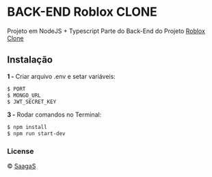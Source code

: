 # BACK-END Roblox CLONE

Projeto em NodeJS + Typescript
Parte do Back-End do Projeto [Roblox Clone](https://github.com/SaagaS0/reactjs-Roblox-CLONE/)

## Instalação
**1 -** Criar arquivo .env e setar variáveis:
```sh
$ PORT
$ MONGO_URL
$ JWT_SECRET_KEY
```
**3 -** Rodar comandos no Terminal:
```sh
$ npm install
$ npm run start-dev
```

### License
© [SaagaS](https://github.com/SaagaS0)
